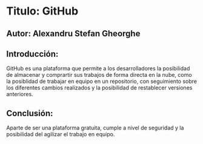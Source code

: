 # Titulo: GitHub
## Autor: Alexandru Stefan Gheorghe
## Introducción: 
GitHub es una plataforma que permite a los desarrolladores la posibilidad de almacenar y comprartir sus trabajos de forma directa en la nube, como la posiblidad de trabajar en equipo en un repositorio, con seguimiento sobre los diferentes cambios realizados y la posibilidad de restablecer versiones anteriores.

## Conclusión:
Aparte de ser una plataforma gratuita, cumple a nivel de seguridad y la posibilidad del agilizar el trabajo en equipo.

